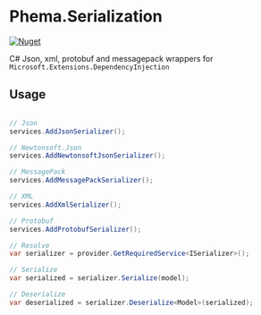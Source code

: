 # Phema.Serialization

[![Nuget](https://img.shields.io/nuget/v/Phema.Serialization.svg)](https://www.nuget.org/packages/Phema.Serialization)

C# Json, xml, protobuf and messagepack wrappers for `Microsoft.Extensions.DependencyInjection`

## Usage

```csharp

// Json
services.AddJsonSerializer();

// Newtonsoft.Json
services.AddNewtonsoftJsonSerializer();

// MessagePack
services.AddMessagePackSerializer();

// XML
services.AddXmlSerializer();

// Protobuf
services.AddProtobufSerializer();

// Resolve
var serializer = provider.GetRequiredService<ISerializer>();

// Serialize
var serialized = serializer.Serialize(model);

// Deserialize
var deserialized = serializer.Deserialize<Model>(serialized);
```
